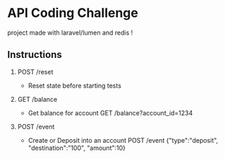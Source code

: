 # API Coding Challenge
project made with laravel/lumen and redis !

## Instructions

1. POST /reset
	* Reset state before starting tests	

2. GET /balance
	* Get balance for account
		GET /balance?account_id=1234

3. POST /event
	* Create or Deposit into an account
		POST /event {"type":"deposit", "destination":"100", "amount":10}